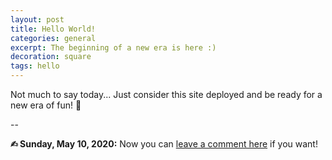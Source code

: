 ```yaml
---
layout: post
title: Hello World!
categories: general
excerpt: The beginning of a new era is here :)
decoration: square
tags: hello
---
```


Not much to say today... Just consider this site deployed and be ready for a new era of fun! 🥳

--

**✍︎ Sunday, May 10, 2020:** Now you can [leave a comment here](https://github.com/fbeeper/fbeeper.github.io/issues/1) if you want!
